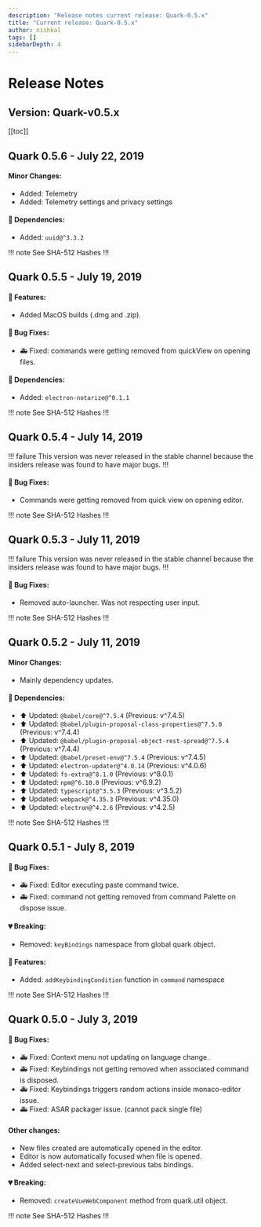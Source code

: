 ```yaml
---
description: "Release notes current release: Quark-0.5.x"
title: "Current release: Quark-0.5.x"
author: nishkal
tags: []
sidebarDepth: 4
---
```



# Release Notes

## Version: Quark-v0.5.x



[[toc]]

<!-- Quark-0.5.6-start -->
## Quark 0.5.6 - July 22, 2019

#### Minor Changes:
* Added: Telemetry
* Added: Telemetry settings and privacy settings

#### 🚀 Dependencies:
* Added: `uuid@^3.3.2`


!!! note See SHA-512 Hashes
<DropDown>
<ReleaseNotes :sha='{
    "Quark-win-0.5.6.exe": "+YmOQn6iJ37A9jqqigxuhuk34JxNArOjHIE74AhNCnW6AYziXbfA8dOji6/MO4+3IdCfC/z6m993Fe3qIg11fw==",
    "Quark-win-x64-0.5.6.msi": "NQjBk82fgugjUQ4CYter3pcBHo3GReUBjy1o5pWxbEy9XOqX6hrdZazv50jTQXgqWaejnJYY3AiSNEeGdEmJjg==",
    "Quark-win-x64-0.5.6.zip": "M/xuRnnLXpC0o6oTzp4NeZUdAQnlSDFJp3rnasuMRGn6C0zBny8zjVnf0A4bqxtIP4Nu9VoS4GLHrc0/NJBQSA==",
    "Quark-linux-amd64-0.5.6.deb": "nIAlR6B2XzTYDkSuHQBXhBGnviEAUWYJ/lAHK9DwG7A1Bp2T1sHvFMVpIbWMCSuq2w3TV6gtdhSoYsq4pmoVJQ==",
    "Quark-linux-x64-0.5.6.tar.gz": "H/75KXjbAFSkMq9F2suW1Jmi4hgXL9vVdEy+gWFPlzBkiicYEHuo8FUtmyrInWaffjX1qIWfHIKXHd3v47Lnog==",
    "Quark-linux-x86_64-0.5.6.AppImage": "nOHDXj13QH5puBUxLvN7xWnn1iCQKTndnB+UKfw9AG2AgRUXn6Ui6h3Kv6xpvX9PZzKx+Kc9f3GY2sZ1xWE6sA=="
}' />
</DropDown>
!!!

<!-- ---------------------------------------------- -->
<!-- Quark-0.5.6-end -->




<!-- Quark-0.5.5-start -->
## Quark 0.5.5 - July 19, 2019

#### 🎉 Features:
* Added MacOS builds (.dmg and .zip).

#### 🐞 Bug Fixes:
* 🚑 Fixed: commands were getting removed from quickView on opening files.

#### 🚀 Dependencies:
* Added: `electron-notarize@^0.1.1`


!!! note See SHA-512 Hashes
<DropDown>
<ReleaseNotes :sha='{
    "Quark-win-0.5.5.exe": "Ric6rDRHsARGxga3godhIprA7Vd4Ehvl6meOlE11pByOTTtxkZ0bKSECNbWy5PK7/9UZw64v3LVHEOP0Lt4uTQ==",
    "Quark-win-x64-0.5.5.msi": "cMiGfTsYX9npLQmVedYHpJfxdceKFk6onABv2PcdIoVOWRerdSi9+gKqVxE1hzmMkE9EIP8yPiMrhSSDLR8OrQ==",
    "Quark-win-x64-0.5.5.zip": "49YjtyBFkvD851mbinuXc9lGT5tcVcUjkU4bTxAgaVouGrP+V9g3UOVtD3Z90vAmnAPVh18TkWc9EPglD3LgiA==",
    "Quark-linux-amd64-0.5.5.deb": "wZjjapAvLrIxZK6tLIx2P/YrvdvtFSiPBxc/GsMpArATzRUU+qgY80EGzP8e5quxXDtrmNWwaQiT9yPLRo1Qmw==",
    "Quark-linux-x64-0.5.5.tar.gz": "0sIKo4VjmXW0vhoBs6SGxNlSj+7maZKDq/X5XsnD2GMvAiwGiJ8ZY/UZ2vOjoMqpAoygGhU/dNyM2ImxWhQrrQ==",
    "Quark-linux-x86_64-0.5.5.AppImage": "mhccL5WtasQ5kqDnoJqT6/MkamaPBw9QI+jxpCyBeYwQDbgtG9rKGmK8jE85j+S1sUPItLOHhvUjYK1H86dBXQ=="
}' />
</DropDown>
!!!

<!-- ---------------------------------------------- -->
<!-- Quark-0.5.5-end -->




<!-- Quark-0.5.4-start -->
## Quark 0.5.4 - July 14, 2019

!!! failure This version was never released in the stable channel because the insiders release was found to have major bugs.
!!!


#### 🐞 Bug Fixes:
* Commands were getting removed from quick view on opening editor.



!!! note See SHA-512 Hashes
<DropDown>
<ReleaseNotes :sha='{
    "Quark-win-0.5.4.exe": "Ck12bG/lByxG4AOI+ShlilDrPXCBHqAUpXLwrVRenJRMxNgxgrabcTslUKbu0k21r/CsnKPwwDhAye7j4f7GNQ==",
    "Quark-win-x64-0.5.4.msi": "JeCGo5x8pzeCIVahRqqbHiP/E2ZCPbfXKZdsNYFX5kn/ohYhDqjHARyTDQk6rQ608hKl1s9bjCj5rcb9o/2tBQ==",
    "Quark-win-x64-0.5.4.zip": "Rnt/4Wb4YNZu9GJXEKXPak+Jb0SqkW8NLLbB/jIa+ugMENegsG8808zbDe4ZqxkMM9jphIn3J2IYoE81oYu9bQ==",
    "Quark-linux-amd64-0.5.4.deb": "xSjOJpJS4/LX6mqiiuXJp4rByuKx2RnqwkapDyBbAwCPfBj+271Z9M9HFVxRIFkBBeMc6VT5EXzTzLhFIx2P2Q==",
    "Quark-linux-x64-0.5.4.tar.gz": "nfrpO6Wsudn1MTVMH0f1kmv4phd3O4l8R81jl2F412sO3VNxNI+J8htZ3/m56bdeu5E7oKh6Xe2zHBCEyhxvoQ==",
    "Quark-linux-x86_64-0.5.4.AppImage": "0f+xFislEPKStCTnMfVXJCgax1vOW30+JQLUR8COMJVXo07Pnd/Ug4HfZzIIerOycat4XVWNlaVY/CIaUbc/dQ=="
}' />
</DropDown>
!!!

<!-- ---------------------------------------------- -->
<!-- Quark-0.5.4-end -->




<!-- Quark-0.5.3-start -->
## Quark 0.5.3 - July 11, 2019

!!! failure This version was never released in the stable channel because the insiders release was found to have major bugs.
!!!


#### 🐞 Bug Fixes:
* Removed auto-launcher. Was not respecting user input.



!!! note See SHA-512 Hashes
<DropDown>
<ReleaseNotes :sha='{
    "Quark-win-0.5.3.exe": "1xApGQ+0PvxYthjSv8lqRa1820ogfshnHILZIYcbWiLTIujuiuyMRsPkuJCYWuOo8a7CDK3sqE/4VIbPsgnqvA==",
    "Quark-win-x64-0.5.3.msi": "wXJzxOXMjwSadUOZ7giAhkDt+ZhWbrm4zV7GkbxSDzUPRJZS/ft9BxYuCWPwstTMkegYOINDvI45vBkgly7Org==",
    "Quark-win-x64-0.5.3.zip": "MzjJB27EEEXn4ZF9oVOqNlH1Q+FoMRsbC6rKWaqxZp88/FUMryn59uoPO0Z25YQ8Hp92CE6PeY59sA0WjTlpEQ==",
    "Quark-linux-amd64-0.5.3.deb": "Bpwus7qxFUKNef0wy5H0/OdnaFN9pbyqX/8SyQ0WIdbpo8rBry8QDVW1WlXdyOx2546AE8GESCDtB9bIKMZgKg==",
    "Quark-linux-x64-0.5.3.tar.gz": "xHI7tNvyLucDzWkuDzS5IRtvfSYa/5v36yxacWCjJFzzCBlgkG/PcrBax7cd8xEffV7CNdJZEZe9i6yPWaqizQ==",
    "Quark-linux-x86_64-0.5.3.AppImage": "Arf+73qMqTyFG3CS0zSgfo0zTWKOW5wmQZPbRaIgrFEkgYSZCkqezi4sgM8oQLqSiPJiLzhwsLEFvoOSNBEmdA=="
}' />
</DropDown>
!!!

<!-- ---------------------------------------------- -->
<!-- Quark-0.5.3-end -->




<!-- Quark-0.5.2-start -->
## Quark 0.5.2 - July 11, 2019

#### Minor Changes:
* Mainly dependency updates.

#### 🚀 Dependencies:
* ⬆️ Updated: `@babel/core@^7.5.4` (Previous: v^7.4.5)
* ⬆️ Updated: `@babel/plugin-proposal-class-properties@^7.5.0` (Previous: v^7.4.4)
* ⬆️ Updated: `@babel/plugin-proposal-object-rest-spread@^7.5.4` (Previous: v^7.4.4)
* ⬆️ Updated: `@babel/preset-env@^7.5.4` (Previous: v^7.4.5)
* ⬆️ Updated: `electron-updater@^4.0.14` (Previous: v^4.0.6)
* ⬆️ Updated: `fs-extra@^8.1.0` (Previous: v^8.0.1)
* ⬆️ Updated: `npm@^6.10.0` (Previous: v^6.9.2)
* ⬆️ Updated: `typescript@^3.5.3` (Previous: v^3.5.2)
* ⬆️ Updated: `webpack@^4.35.3` (Previous: v^4.35.0)
* ⬆️ Updated: `electron@^4.2.6` (Previous: v^4.2.5)


!!! note See SHA-512 Hashes
<DropDown>
<ReleaseNotes :sha='{
    "Quark-win-0.5.2.exe": "TgMlXuj2CnCvHd6mRfyaQmNek1BdbVf5MzHDTHnieij06fJutvZSCCqD6r6yLJs2/VnIdOo2kfA6m43plMNb+Q==",
    "Quark-win-x64-0.5.2.msi": "PiuBnptq5A+a6dUXMqmqHsffQzQHaDR569eXkn+3rEqIdra/r5qOPv16yp7ZGgjsZb0z8BU6DogwxbBSV4e3fQ==",
    "Quark-win-x64-0.5.2.zip": "N1d/f4OXlXvHr5m9vrW8PkzstjaRhNbHWlv9C2gexsevFnZyxV3yM96GBPcb3khdYqRHQ3MY1QkMReYhc1Yp9A==",
    "Quark-linux-amd64-0.5.2.deb": "QgjM2tri9MWbjlbTlRuV4h5a8u/eR7nNmQV3O+kNjofT1sktUw9X74xCn8qeSoEpZRmCp3MMOCNeOR4SIIWHxw==",
    "Quark-linux-x64-0.5.2.tar.gz": "A6H7Yl4yiOP3eBmVwH4YSCzTSYhZoYcv34H3M/FnOWot/eVolBJsFtgK1kwbflBj49jgEXIez1ArASiaAAF2yA==",
    "Quark-linux-x86_64-0.5.2.AppImage": "eVmKffTXNsEYivBUrBHT2SzNwW0DjDXIEfQ/IlaNtN2whI3gu25FzJIAbau4scs7FBRzDUNirndmleCcDK3hcQ=="
}' />
</DropDown>
!!!

<!-- ---------------------------------------------- -->
<!-- Quark-0.5.2-end -->




<!-- Quark-0.5.1-start -->
## Quark 0.5.1 - July 8, 2019

#### 🐞 Bug Fixes:
* 🚑 Fixed: Editor executing paste command twice.
* 🚑 Fixed: command not getting removed from command Palette on dispose issue.

#### 💔 Breaking:
* Removed: `keyBindings` namespace from global quark object.

#### 🎉 Features:
* Added: `addKeybindingCondition` function in `command` namespace



!!! note See SHA-512 Hashes
<DropDown>
<ReleaseNotes :sha='{
    "Quark-win-0.5.1.exe": "8D3K03Se11NP4FqcO1dun975PrKt+ogUSm/B+xnOgm4C6CPHrDtdV6ltbIhhlIOgCZc0CvFSa7IA7OpdGeYJAQ==",
    "Quark-win-x64-0.5.1.msi": "GkvzmnJD9+sVmmIMYSN0DERXKKWqM0/GU75yvf1WdW062W5zxSDWvKdtKAGMiQdrter0crsbRhhVlOPF5zT+fg==",
    "Quark-win-x64-0.5.1.zip": "0aRXGyRW2JATbbkqFA/9A7pQXEUua8yoEv1U+85UgMl9aoRNbb9uo1Or9FAtE5inz3di8hOOvXNgNR+hrTWs8w==",
    "Quark-linux-amd64-0.5.1.deb": "9NZDINUko98fAS6o1CRDEzkAmUa+5Aknb+hXZNjLZZhZRNLDs7oqgUlLHiy4I0iZNXbdE1eibfSrOT7LFPQTZg==",
    "Quark-linux-x64-0.5.1.tar.gz": "QkGXr7SG1XlDSudS7yzQARwDPI4lpJvpYYYDX5wiWDq9bxSZI/JHGzMPhVFT5VsDRito+vcuTymMRB97PIehpw==",
    "Quark-linux-x86_64-0.5.1.AppImage": "FwSC78EFIokphq8NxOIUOTOeErMSu3MfCsQIPOOMsJlHEldQugZGgPhRqKoEQUyZ5wS5SNW0R92lzAMinR9jbg=="
}' />
</DropDown>
!!!

<!-- ---------------------------------------------- -->
<!-- Quark-0.5.1-end -->




<!-- Quark-0.5.0-start -->
## Quark 0.5.0 - July 3, 2019

#### 🐞 Bug Fixes:
* 🚑 Fixed: Context menu not updating on language change.
* 🚑 Fixed: Keybindings not getting removed when associated command is disposed.
* 🚑 Fixed: Keybindings triggers random actions inside monaco-editor issue.
* 🚑 Fixed: ASAR packager issue. (cannot pack single file)

#### Other changes:
* New files created are automatically opened in the editor.
* Editor is now automatically focused when file is opened.
* Added select-next and select-previous tabs bindings.

#### 💔 Breaking:
* Removed: `createVueWebComponent` method from quark.util object.



!!! note See SHA-512 Hashes
<DropDown>
<ReleaseNotes :sha='{
    "Quark-win-0.5.0.exe": "RTxwtMUgpNOztN4wtrJgwcLNzwn5nLXjM7J6Fiqrg90Wrqj/q89D6Sv5WN+Zq5+woiEE8+F5u/VFl2b+bH1xew==",
    "Quark-win-x64-0.5.0.msi": "nyfZICtVjytS4bs6FL4kYTBBrgn5suW2rUghnYLhgicFTmPHSx3SNJVB2wRfa6XBeD6A8IVAwY7h836Mq8fiJw==",
    "Quark-win-x64-0.5.0.zip": "0GS+9/D/92uu0uud8FJ5jy0ueEyV0sjX5el8UMarXn4KObmQydvJc4p2J9fANDknOQBHq6JxJNeL7jVp8PrbJA==",
    "Quark-linux-amd64-0.5.0.deb": "otN1TCzZk8Noy5h8/HkuQ2Bv4hruXwRruNjURVDaH8HdVh2xFJEAhrbWXtuqjdio0lD+0m+XYYiHVqaY+bQ4qw==",
    "Quark-linux-x64-0.5.0.tar.gz": "F+evYuu7oXSr+TdxpnW/GFkaZgvL9+Fe4eqh/YhBrVho56GnLkmiZ+fC7DnOlsZj3TQYm7Y+6PMa1D5xzgM80Q==",
    "Quark-linux-x86_64-0.5.0.AppImage": "9S3dKLlpN4pSxwAVZq78vfxUcFDBGqFcXp4cf3f4dlA13Ctk99Fo/oufGLUtqRKfgb0KCOUig1X96MU1uREkvw=="
}' />
</DropDown>
!!!

<!-- ---------------------------------------------- -->
<!-- Quark-0.5.0-end -->


